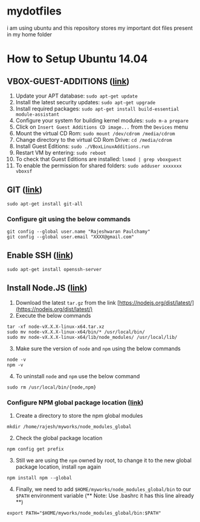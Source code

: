 # mydotfiles

i am using ubuntu and this repository stores my important dot files present in my home folder


# How to Setup Ubuntu 14.04 

## VBOX-GUEST-ADDITIONS ([link](https://mylinuxramblings.wordpress.com/2014/12/06/how-to-install-virtualbox-guest-editions-in-ubuntu-server-14-04/))
1. Update your APT database:  `sudo apt-get update`
2. Install the latest security updates:  `sudo apt-get upgrade`
3. Install required packages:  `sudo apt-get install build-essential module-assistant`
4. Configure your system for building kernel modules:  `sudo m-a prepare`
5. Click on `Insert Guest Additions CD image...` from the `Devices` menu
6. Mount the virtual CD Rom: `sudo mount /dev/cdrom /media/cdrom`
7. Change directory to the virtual CD Rom Drive: `cd /media/cdrom`
8. Install Guest Editions: `sudo ./VBoxLinuxAdditions.run`
9. Restart VM by entering: `sudo reboot`
10. To check that Guest Editions are installed: `lsmod | grep vboxguest`
11. To enable the permission for shared folders: `sudo adduser xxxxxxx vboxsf`

## GIT ([link](https://git-scm.com/book/en/v2/Getting-Started-Installing-Git))
```
sudo apt-get install git-all
```

### Configure git using the below commands
```
git config --global user.name "Rajeshwaran Paulchamy"
git config --global user.email "XXXX@gmail.com"
```

## Enable SSH ([link](http://askubuntu.com/questions/265982/unable-to-start-sshd))
```
sudo apt-get install openssh-server
```

## Install Node.JS ([link](https://codewithintent.com/how-to-install-update-and-remove-node-js-from-linux-or-ubuntu/))
1. Download the latest `tar.gz` from the link [https://nodejs.org/dist/latest/](https://nodejs.org/dist/latest/)
2. Execute the below commands 
```
tar -xf node-vX.X.X-linux-x64.tar.xz
sudo mv node-vX.X.X-linux-x64/bin/* /usr/local/bin/
sudo mv node-vX.X.X-linux-x64/lib/node_modules/ /usr/local/lib/
```
3. Make sure the version of `node` and `npm` using the below commands
```
node -v
npm -v
```
4. To uninstall `node` and `npm` use the below command
```
sudo rm /usr/local/bin/{node,npm}
````

### Configure NPM global package location ([link](https://www.sitepoint.com/beginners-guide-node-package-manager/))
1. Create a directory to store the npm global modules
```
mkdir /home/rajesh/myworks/node_modules_global
```

2. Check the global package location
```
npm config get prefix
```

3. Still we are using the `npm` owned by root, to change it to the new global package location, install `npm` again
```
npm install npm --global
```
4. Finally, we need to add `$HOME/myworks/node_modules_global/bin` to our `$PATH` environment variable (** Note: Use .bashrc it has this line already **)
```
export PATH="$HOME/myworks/node_modules_global/bin:$PATH"
```
